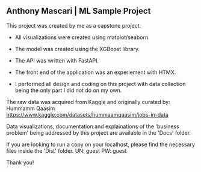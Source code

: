 ## Anthony Mascari | ML Sample Project ##
This project was created by me as a capstone project.

- All visualizations were created using matplot/seaborn.

- The model was created using the XGBoost library.

- The API was written with FastAPI.

- The front end of the application was an experiement with HTMX.

- I performed all design and coding on this project with data
  collection being the only part I did not do on my own.

The raw data was acquired from Kaggle and originally curated by:
Hummamm Qaasim
https://www.kaggle.com/datasets/hummaamqaasim/jobs-in-data

Data visualizations, documentation and explainations of the 
'business problem' being addressed by this project are available
in the 'Docs' folder.

If you are looking to run a copy on your localhost, please find
the necessary files inside the 'Dist' folder.
UN: guest
PW: guest

Thank you!
